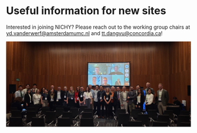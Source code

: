 # Useful information for new sites

Interested in joining NICHY? Please reach out to the working group chairs at yd.vanderwerf@amsterdamumc.nl and tt.dangvu@concordia.ca!

![Team Picture](../assets/NICHY_team_picture.jpg)
